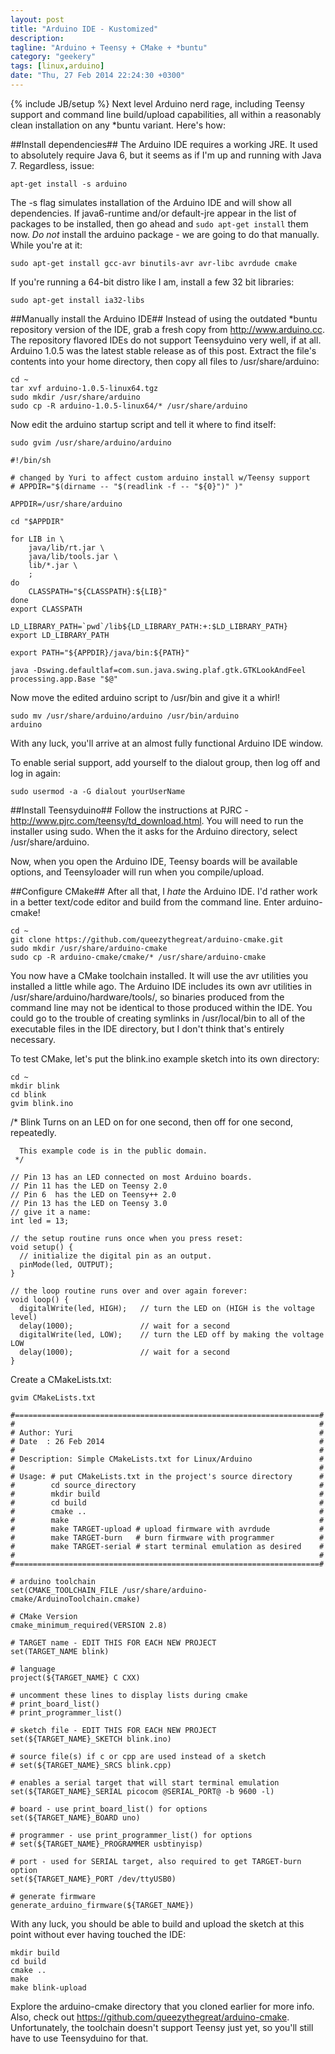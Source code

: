 ```yaml
---
layout: post
title: "Arduino IDE - Kustomized"
description: 
tagline: "Arduino + Teensy + CMake + *buntu"
category: "geekery"
tags: [linux,arduino]
date: "Thu, 27 Feb 2014 22:24:30 +0300"
---
```

{% include JB/setup %}
Next level Arduino nerd rage, including Teensy support and command line build/upload capabilities, all within a reasonably clean installation on any \*buntu variant.  Here's how:

##Install dependencies##
The Arduino IDE requires a working JRE.  It used to absolutely require Java 6, but it seems as if I'm up and running with Java 7.  Regardless, issue:

`apt-get install -s arduino`

The -s flag simulates installation of the Arduino IDE and will show all dependencies.  If java6-runtime and/or default-jre appear in the list of packages to be installed, then go ahead and `sudo apt-get install` them now.  *Do not* install the arduino package - we are going to do that manually.  While you're at it:

`sudo apt-get install gcc-avr binutils-avr avr-libc avrdude cmake`

If you're running a 64-bit distro like I am, install a few 32 bit libraries:

`sudo apt-get install ia32-libs`

##Manually install the Arduino IDE##
Instead of using the outdated \*buntu repository version of the IDE, grab a fresh copy from <http://www.arduino.cc>.  The repository flavored IDEs do not support Teensyduino very well, if at all.  Arduino 1.0.5 was the latest stable release as of this post.  Extract the file's contents into your home directory, then copy all files to /usr/share/arduino:

    cd ~
    tar xvf arduino-1.0.5-linux64.tgz
    sudo mkdir /usr/share/arduino
    sudo cp -R arduino-1.0.5-linux64/* /usr/share/arduino

Now edit the arduino startup script and tell it where to find itself:

`sudo gvim /usr/share/arduino/arduino`

    #!/bin/sh

    # changed by Yuri to affect custom arduino install w/Teensy support 
    # APPDIR="$(dirname -- "$(readlink -f -- "${0}")" )"

    APPDIR=/usr/share/arduino

    cd "$APPDIR"
     
    for LIB in \
        java/lib/rt.jar \
        java/lib/tools.jar \
        lib/*.jar \
        ;
    do
        CLASSPATH="${CLASSPATH}:${LIB}"
    done
    export CLASSPATH

    LD_LIBRARY_PATH=`pwd`/lib${LD_LIBRARY_PATH:+:$LD_LIBRARY_PATH}
    export LD_LIBRARY_PATH

    export PATH="${APPDIR}/java/bin:${PATH}"

    java -Dswing.defaultlaf=com.sun.java.swing.plaf.gtk.GTKLookAndFeel processing.app.Base "$@"

Now move the edited arduino script to /usr/bin and give it a whirl!

    sudo mv /usr/share/arduino/arduino /usr/bin/arduino
    arduino

With any luck, you'll arrive at an almost fully functional Arduino IDE window.

To enable serial support, add yourself to the dialout group, then log off and log in again:

`sudo usermod -a -G dialout yourUserName`

##Install Teensyduino##
Follow the instructions at PJRC - <http://www.pjrc.com/teensy/td_download.html>.  You will need to run the installer using sudo.  When the it asks for the Arduino directory, select /usr/share/arduino.

Now, when you open the Arduino IDE, Teensy boards will be available options, and Teensyloader will run when you compile/upload.

##Configure CMake##
After all that, I *hate* the Arduino IDE.  I'd rather work in a better text/code editor and build from the command line.  Enter arduino-cmake!

    cd ~
    git clone https://github.com/queezythegreat/arduino-cmake.git
    sudo mkdir /usr/share/arduino-cmake
    sudo cp -R arduino-cmake/cmake/* /usr/share/arduino-cmake

You now have a CMake toolchain installed.  It will use the avr utilities you installed a little while ago.  The Arduino IDE includes its own avr utilities in /usr/share/arduino/hardware/tools/, so binaries produced from the command line may not be identical to those produced within the IDE.  You could go to the trouble of creating symlinks in /usr/local/bin to all of the executable files in the IDE directory, but I don't think that's entirely necessary.

To test CMake, let's put the blink.ino example sketch into its own directory:

    cd ~
    mkdir blink
    cd blink
    gvim blink.ino
<p> </p>
    /*
      Blink
      Turns on an LED on for one second, then off for one second, repeatedly.
     
      This example code is in the public domain.
     */
     
    // Pin 13 has an LED connected on most Arduino boards.
    // Pin 11 has the LED on Teensy 2.0
    // Pin 6  has the LED on Teensy++ 2.0
    // Pin 13 has the LED on Teensy 3.0
    // give it a name:
    int led = 13;

    // the setup routine runs once when you press reset:
    void setup() {                
      // initialize the digital pin as an output.
      pinMode(led, OUTPUT);     
    }

    // the loop routine runs over and over again forever:
    void loop() {
      digitalWrite(led, HIGH);   // turn the LED on (HIGH is the voltage level)
      delay(1000);               // wait for a second
      digitalWrite(led, LOW);    // turn the LED off by making the voltage LOW
      delay(1000);               // wait for a second
    }

Create a CMakeLists.txt:

`gvim CMakeLists.txt`

    #====================================================================#
    #                                                                    #
    # Author: Yuri                                                       #
    # Date  : 26 Feb 2014                                                # 
    #                                                                    #
    # Description: Simple CMakeLists.txt for Linux/Arduino               #
    #                                                                    #
    # Usage: # put CMakeLists.txt in the project's source directory      #
    #        cd source_directory                                         #
    #        mkdir build                                                 #
    #        cd build                                                    #
    #        cmake ..                                                    #
    #        make                                                        #
    #        make TARGET-upload # upload firmware with avrdude           #
    #        make TARGET-burn   # burn firmware with programmer          #
    #        make TARGET-serial # start terminal emulation as desired    #
    #                                                                    #
    #====================================================================#

    # arduino toolchain
    set(CMAKE_TOOLCHAIN_FILE /usr/share/arduino-cmake/ArduinoToolchain.cmake)

    # CMake Version
    cmake_minimum_required(VERSION 2.8)

    # TARGET name - EDIT THIS FOR EACH NEW PROJECT
    set(TARGET_NAME blink)

    # language
    project(${TARGET_NAME} C CXX)

    # uncomment these lines to display lists during cmake
    # print_board_list()
    # print_programmer_list()

    # sketch file - EDIT THIS FOR EACH NEW PROJECT
    set(${TARGET_NAME}_SKETCH blink.ino)

    # source file(s) if c or cpp are used instead of a sketch
    # set(${TARGET_NAME}_SRCS blink.cpp)

    # enables a serial target that will start terminal emulation
    set(${TARGET_NAME}_SERIAL picocom @SERIAL_PORT@ -b 9600 -l)

    # board - use print_board_list() for options
    set(${TARGET_NAME}_BOARD uno)

    # programmer - use print_programmer_list() for options
    # set(${TARGET_NAME}_PROGRAMMER usbtinyisp)

    # port - used for SERIAL target, also required to get TARGET-burn option
    set(${TARGET_NAME}_PORT /dev/ttyUSB0)

    # generate firmware
    generate_arduino_firmware(${TARGET_NAME})

With any luck, you should be able to build and upload the sketch at this point without ever having touched the IDE:

    mkdir build
    cd build
    cmake ..
    make
    make blink-upload

Explore the arduino-cmake directory that you cloned earlier for more info.  Also, check out <https://github.com/queezythegreat/arduino-cmake>.  Unfortunately, the toolchain doesn't support Teensy just yet, so you'll still have to use Teensyduino for that.
